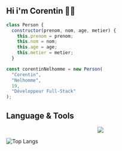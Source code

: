 ## Hi i'm Corentin 😶‍🌫️

```js
class Person {
  constructor(prenom, nom, age, metier) {
    this.prenom = prenom;
    this.nom = nom;
    this.age = age;
    this.metier = metier;
  }

const corentinNelhomme = new Person(
  "Corentin",
  "Nelhomme",
  19,
  "Développeur Full-Stack"
);
```


## Language & Tools

<p align="center">
  <a href="https://skillicons.dev">
    <img src="https://skillicons.dev/icons?i=html,css,sass,vuejs,git,docker,mysql,php,nodejs" />
  </a>
</p>


![Top Langs](https://github-readme-stats.vercel.app/api/top-langs/?username=d3ller&layout=compact)


